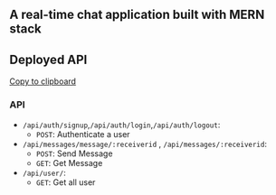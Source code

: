 ## A real-time chat application built with MERN stack

## Deployed API

[Copy to clipboard](https://mern-chat-backend-3af8.onrender.com/)

### API

- `/api/auth/signup`,`/api/auth/login`,`/api/auth/logout`:
  - `POST`: Authenticate a user
- `/api/messages/message/:receiverid` , `/api/messages/:receiverid`:
  - `POST`: Send Message
  - `GET`: Get Message
- `/api/user/`:
  - `GET`: Get all user
